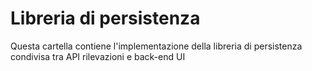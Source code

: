 # Libreria di persistenza

Questa cartella contiene l'implementazione della libreria di persistenza condivisa tra API rilevazioni e back-end UI
